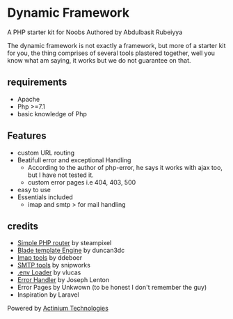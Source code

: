 # Dynamic Framework
A PHP starter kit for Noobs
Authored by Abdulbasit Rubeiyya

The dynamic framework is not exactly a framework, but more of a starter kit for you, the thing comprises of several tools plastered together, well you know what am saying, it works but we do not guarantee on that.

## requirements
 - Apache
 - Php >=7.1
 - basic knowledge of Php

## Features
 - custom URL routing
 - Beatifull error and exceptional Handling
   - According to the author of php-error, he says it works with ajax too, but I have not tested it.
   - custom error pages i.e 404, 403, 500
 - easy to use
 - Essentials included
   - imap and smtp > for mail handling

## credits

 - [Simple PHP router](https://github.com/steampixel/simplePHPRouter) by steampixel
 - [Blade template Engine](http://duncan3dc.github.io/blade/) by duncan3dc
 - [Imap tools](https://github.com/ddeboer/imap) by ddeboer
 - [SMTP tools](https://github.com/snipworks/php-smtp) by snipworks
 - [.env Loader](https://github.com/vlucas/phpdotenv) by vlucas
 - [Error Handler](https://github.com/JosephLenton/PHP-Error) by Joseph Lenton
 - Error Pages by Unkwown (to be honest I don't remember the guy)
 - Inspiration by Laravel
 
 Powered by [Actinium Technologies](https://actech.cc)
 

